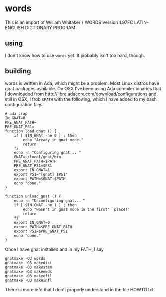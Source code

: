 words
=====

This is an import of William Whitaker's WORDS Version 1.97FC LATIN-ENGLISH
DICTIONARY PROGRAM.

using
-----

I don't know how to use `words` yet.  It probably isn't too hard,
though.

building
--------

words is written in Ada, which might be a problem.  Most Linux distros
have gnat packages available.  On OSX I've been using Ada compiler
binaries that I downloaded from
http://libre.adacore.com/download/configurations and, still in OSX, I frob
`$PATH` with the following, which I have added to my bash configuration files.

    # ada crap
    IN_GNAT=0
    PRE_GNAT_PATH=
    PRE_GNAT_PS1=
    function load_gnat () {
        if [ $IN_GNAT -ne 0 ] ; then
            echo "Aready in gnat mode."
            return
        fi
        echo -n "Configuring gnat... "
        GNAT=~/local/gnat/bin
        PRE_GNAT_PATH=$PATH
        PRE_GNAT_PS1=$PS1
        export IN_GNAT=1
        export PS1="[gnat] $PS1"
        export PATH=$GNAT:$PATH
        echo "done."
    }
    
    function unload_gnat () {
        echo -n "Unconfiguring gnat... "
        if [ $IN_GNAT -ne 1 ] ; then
            echo "wasn't in gnat mode in the first" 'place!'
            return
        fi
        export IN_GNAT=0
        export PATH=$PRE_GNAT_PATH
        export PS1=$PRE_GNAT_PS1
        echo "done."
    }

Once I have gnat installed and in my PATH, I say

    gnatmake -O3 words
    gnatmake -O3 makedict
    gnatmake -O3 makestem
    gnatmake -O3 makeewds
    gnatmake -O3 makeefil
    gnatmake -O3 makeinfl

There is more info that I don't properly understand in the file HOWTO.txt.